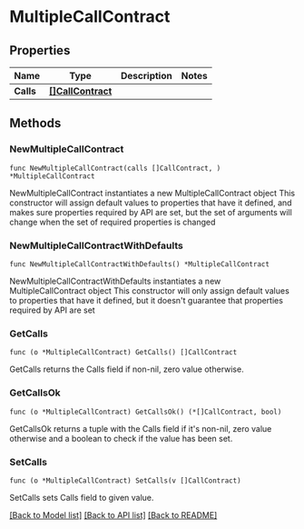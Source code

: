 # MultipleCallContract

## Properties

Name | Type | Description | Notes
------------ | ------------- | ------------- | -------------
**Calls** | [**[]CallContract**](CallContract.md) |  | 

## Methods

### NewMultipleCallContract

`func NewMultipleCallContract(calls []CallContract, ) *MultipleCallContract`

NewMultipleCallContract instantiates a new MultipleCallContract object
This constructor will assign default values to properties that have it defined,
and makes sure properties required by API are set, but the set of arguments
will change when the set of required properties is changed

### NewMultipleCallContractWithDefaults

`func NewMultipleCallContractWithDefaults() *MultipleCallContract`

NewMultipleCallContractWithDefaults instantiates a new MultipleCallContract object
This constructor will only assign default values to properties that have it defined,
but it doesn't guarantee that properties required by API are set

### GetCalls

`func (o *MultipleCallContract) GetCalls() []CallContract`

GetCalls returns the Calls field if non-nil, zero value otherwise.

### GetCallsOk

`func (o *MultipleCallContract) GetCallsOk() (*[]CallContract, bool)`

GetCallsOk returns a tuple with the Calls field if it's non-nil, zero value otherwise
and a boolean to check if the value has been set.

### SetCalls

`func (o *MultipleCallContract) SetCalls(v []CallContract)`

SetCalls sets Calls field to given value.



[[Back to Model list]](../README.md#documentation-for-models) [[Back to API list]](../README.md#documentation-for-api-endpoints) [[Back to README]](../README.md)


